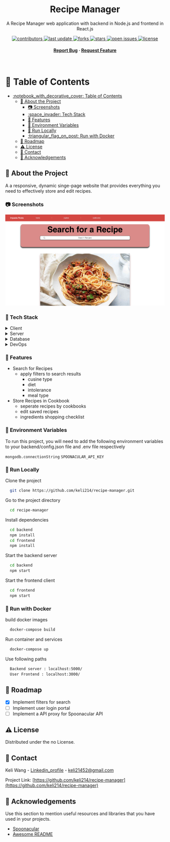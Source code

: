 <div align="center">

  <h1>Recipe Manager</h1>
  
  <p>
    A Recipe Manager web application with backend in Node.js and frontend in React.js 
  </p>
  
  
<!-- Badges -->
<p>
  <a href="https://github.com/keli214/recipe-manager/graphs/contributors">
    <img src="https://img.shields.io/github/contributors/keli214/recipe-manager" alt="contributors" />
  </a>
  <a href="">
    <img src="https://img.shields.io/github/last-commit/keli214/recipe-manager" alt="last update" />
  </a>
  <a href="https://github.com/keli214/recipe-manager/network/members">
    <img src="https://img.shields.io/github/forks/keli214/recipe-manager" alt="forks" />
  </a>
  <a href="https://github.com/keli214/recipe-manager/stargazers">
    <img src="https://img.shields.io/github/stars/keli214/recipe-manager" alt="stars" />
  </a>
  <a href="https://github.com/keli214/recipe-manager/issues/">
    <img src="https://img.shields.io/github/issues/keli214/recipe-manager" alt="open issues" />
  </a>
  <a href="https://github.com/keli214/recipe-manager/blob/master/LICENSE">
    <img src="https://img.shields.io/github/license/keli214/recipe-manager.svg" alt="license" />
  </a>
</p>
   
<h4>
    <a href="https://github.com/keli214/recipe-manager/issues/">Report Bug</a>
  <span> · </span>
    <a href="https://github.com/keli214/recipe-manager/issues/">Request Feature</a>
  </h4>
</div>

<br />

<!-- Table of Contents -->
# :notebook_with_decorative_cover: Table of Contents

- [:notebook\_with\_decorative\_cover: Table of Contents](#notebook_with_decorative_cover-table-of-contents)
  - [:star2: About the Project](#star2-about-the-project)
    - [:camera: Screenshots](#camera-screenshots)
    - [:space\_invader: Tech Stack](#space_invader-tech-stack)
    - [:dart: Features](#dart-features)
    - [:key: Environment Variables](#key-environment-variables)
    - [:running: Run Locally](#running-run-locally)
    - [:triangular\_flag\_on\_post: Run with Docker](#triangular_flag_on_post-run-with-docker)
  - [:compass: Roadmap](#compass-roadmap)
  - [:warning: License](#warning-license)
  - [:handshake: Contact](#handshake-contact)
  - [:gem: Acknowledgements](#gem-acknowledgements)

  

<!-- About the Project -->
## :star2: About the Project
A a responsive, dynamic singe-page website that provides everything you need to effectively store and edit recipes.

<!-- Screenshots -->
### :camera: Screenshots

<div align="center"> 
  <img src="/frontend/src/images/screenshot.png" alt="screenshot" />
</div>


<!-- TechStack -->
### :space_invader: Tech Stack

<details>
  <summary>Client</summary>
  <ul>
    <li><a href="https://reactjs.org/">React.js</a></li>
    <li><a href="https://html.com/html5/">HTML 5</a></li>
    <li><a href="https://www.w3.org/Style/CSS/">CSS</a></li>
  </ul>
</details>

<details>
  <summary>Server</summary>
  <ul>
    <li><a href="https://nodejs.org/">Node.js</a></li>
    <li><a href="https://expressjs.com/">Express.js</a></li>
  </ul>
</details>

<details>
<summary>Database</summary>
  <ul>
    <li><a href="https://www.mongodb.com/">MongoDB</a></li>
  </ul>
</details>

<details>
<summary>DevOps</summary>
  <ul>
    <li><a href="https://www.docker.com/">Docker</a></li>
  </ul>
</details>

<!-- Features -->
### :dart: Features

- Search for Recipes
  - apply filters to search results
    - cusine type 
    - diet
    - intolerance 
    - meal type
- Store Recipes in Cookbook
  - seperate recipes by cookbooks
  - edit saved recipes
  - ingredients shopping checklist 

<!-- Env Variables -->
### :key: Environment Variables

To run this project, you will need to add the following environment variables to your backend/config.json file and .env file respectively

`mongodb.connectionString` `SPOONACULAR_API_KEY`

<!-- Run Locally -->
### :running: Run Locally

Clone the project

```bash
  git clone https://github.com/keli214/recipe-manager.git
```

Go to the project directory

```bash
  cd recipe-manager
```

Install dependencies

```bash
  cd backend
  npm install
  cd frontend
  npm install
```

Start the backend server

```bash
  cd backend
  npm start
```

Start the frontend client

```bash
  cd frontend
  npm start
```


<!-- Run with Docker -->
### :triangular_flag_on_post: Run with Docker

build docker images

```bash
  docker-compose build
```

Run container and services

```bash
  docker-compose up
```

Use following paths

```bash
  Backend server : localhost:5000/
  User Frontend : localhost:3000/ 
```


<!-- Roadmap -->
## :compass: Roadmap

* [x] Implement filters for search 
* [ ] Implement user login portal
* [ ] Implement a API proxy for Spoonacular API

<!-- License -->
## :warning: License

Distributed under the no License. 


<!-- Contact -->
## :handshake: Contact

Keli Wang - [Linkedin_profile](https://www.linkedin.com/in/keliw21452/) - keli21452@gmail.com

Project Link: [https://github.com/keli214/recipe-manager](https://github.com/keli214/recipe-manager)


<!-- Acknowledgments -->
## :gem: Acknowledgements

Use this section to mention useful resources and libraries that you have used in your projects.

 - [Spoonacular](https://spoonacular.com/)
 - [Awesome README](https://github.com/matiassingers/awesome-readme)

